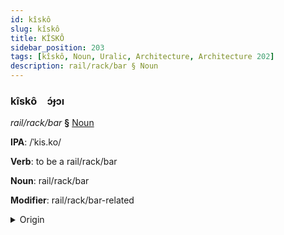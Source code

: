 ```yaml
---
id: kîskô
slug: kîskô
title: KÎSKÔ
sidebar_position: 203
tags: [kîskô, Noun, Uralic, Architecture, Architecture 202]
description: rail/rack/bar § Noun
---
```


### kîskô&emsp;<span kind="abugida">ɔ́ɟɔı</span>

*rail/rack/bar* **§** [Noun](../../tags/Noun)

**IPA**: /ˈkis.ko/

**Verb**: to be a rail/rack/bar

**Noun**: rail/rack/bar

**Modifier**: rail/rack/bar-related

<details>
    <summary>Origin</summary>
    Finnish kisko [ˈk̟is̠ko̞]<br/>
    <em>Uralic Language Family</em>
</details>